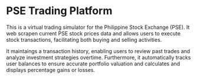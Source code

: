 # PSE Trading Platform

This is a virtual trading simulator for the Philippine Stock Exchange (PSE). It web scrapen current PSE stock prices data and allows users to execute stock transactions, facilitating both buying and selling activities.

It maintaings a transaction history, enabling users to review past trades and analyze investment strategies overtime. Furthermore, it automatically tracks user balances to ensure accurate portfolio valuation and calculates and displays percentage gains or losses.